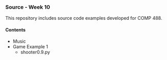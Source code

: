 ### Source - Week 10

This repository includes source code examples developed for COMP 488.

#### Contents
* Music
* Game Example 1
  * shooter0.9.py
